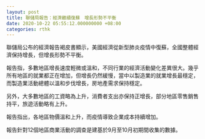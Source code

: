 ```yaml
---
layout: post
title: 聯儲局報告：經濟繼續復蘇　增長形勢不平衡
date: 2020-10-22 05:55:12.000000000 +08:00
categories: rthk
---
```


聯儲局公布的經濟報告褐皮書顯示，美國經濟從新型肺炎疫情中復蘇，全國整體經濟保持增長，但增長形勢不平衡。

報告指，多數地區增長速度輕微或溫和，不同行業的經濟活動變化差異很大。幾乎所有地區的就業都正在增加，但增長仍然緩慢，當中以製造業的就業增長最穩定，而製造業活動總體以溫和步伐增長，房地產需求保持穩定。

另外，大多數地區的工資略為上升，消費者支出亦保持正增長，部分地區零售銷售持平，旅遊活動略有上升。

報告指出，各地區物價溫和上升，而疫情導致企業成本持續增加。

報告針對12個地區商業活動的調查是建基於9月至10月初期間收集的數據。
